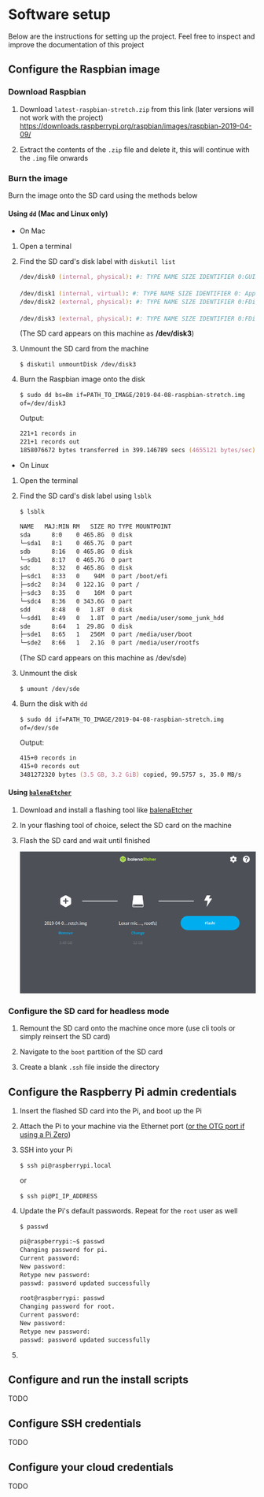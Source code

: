 # Software setup

Below are the instructions for setting up the project. Feel free to inspect and improve the documentation of this project

## Configure the Raspbian image

### Download Raspbian

1. Download `latest-raspbian-stretch.zip` from this link (later versions will not work with the project)
  https://downloads.raspberrypi.org/raspbian/images/raspbian-2019-04-09/

2. Extract the contents of the `.zip` file and delete it, this will continue with the `.img` file onwards

### Burn the image

Burn the image onto the SD card using the methods below

#### Using `dd` (Mac and Linux only)

- On Mac

1. Open a terminal

2. Find the SD card's disk label with `diskutil list`
  
   ```zsh
   /dev/disk0 (internal, physical): #: TYPE NAME SIZE IDENTIFIER 0:GUID_partition_scheme *800.2 GB disk0 1: EFI WRONG_DISK 209.7 MB disk0s1 2:Apple_CoreStorage WRONG_DISK 799.3 GB disk0s2 3: Apple_Boot WRONG_DISK 650.0 MBdisk0s3

   /dev/disk1 (internal, virtual): #: TYPE NAME SIZE IDENTIFIER 0: Apple_HFS WRONG_DISK+798.9 GB disk1 Logical Volume on disk0s2 00000000-0000-0000-0000-000000000000Unlocked Encrypted
   /dev/disk2 (external, physical): #: TYPE NAME SIZE IDENTIFIER 0:FDisk_partition_scheme *15.8 GB disk2 1: Windows_NTFS WRONG_DISK 15.8 GB disk2s1

   /dev/disk3 (external, physical): #: TYPE NAME SIZE IDENTIFIER 0:FDisk_partition_scheme *31.9 GB disk3 1: Windows_FAT_32 RIGHT_DISK 43.5 MB disk3s1 2:Linux 31.9 GB disk3s2
   ```

   (The SD card appears on this machine as **/dev/disk3**)

3. Unmount the SD card from the machine

   `$ diskutil unmountDisk /dev/disk3`

4. Burn the Raspbian image onto the disk

   `$ sudo dd bs=8m if=PATH_TO_IMAGE/2019-04-08-raspbian-stretch.img of=/dev/disk3`

   Output:

   ```zsh
   221+1 records in 
   221+1 records out 
   1858076672 bytes transferred in 399.146789 secs (4655121 bytes/sec)
   ```

- On Linux

1. Open the terminal
2. Find the SD card's disk label using `lsblk`

   `$ lsblk`

   ```zsh
   NAME   MAJ:MIN RM   SIZE RO TYPE MOUNTPOINT
   sda      8:0    0 465.8G  0 disk 
   └─sda1   8:1    0 465.7G  0 part 
   sdb      8:16   0 465.8G  0 disk 
   └─sdb1   8:17   0 465.7G  0 part 
   sdc      8:32   0 465.8G  0 disk 
   ├─sdc1   8:33   0    94M  0 part /boot/efi
   ├─sdc2   8:34   0 122.1G  0 part /
   ├─sdc3   8:35   0    16M  0 part 
   └─sdc4   8:36   0 343.6G  0 part 
   sdd      8:48   0   1.8T  0 disk 
   └─sdd1   8:49   0   1.8T  0 part /media/user/some_junk_hdd
   sde      8:64   1  29.8G  0 disk 
   ├─sde1   8:65   1   256M  0 part /media/user/boot
   └─sde2   8:66   1   2.1G  0 part /media/user/rootfs
   ```

   (The SD card appears on this machine as /dev/sde)

3. Unmount the disk

   `$ umount /dev/sde`

4. Burn the disk with `dd`

   `$ sudo dd if=PATH_TO_IMAGE/2019-04-08-raspbian-stretch.img of=/dev/sde`

   Output:

   ```zsh
   415+0 records in
   415+0 records out
   3481272320 bytes (3.5 GB, 3.2 GiB) copied, 99.5757 s, 35.0 MB/s
   ```

#### Using [`balenaEtcher`](https://www.balena.io/etcher/)

1. Download and install a flashing tool like [balenaEtcher](https://www.balena.io/etcher/)

2. In your flashing tool of choice, select the SD card on the machine

3. Flash the SD card and wait until finished

   ![img](./images/etcher_flash.png)

### Configure the SD card for headless mode

1. Remount the SD card onto the machine once more (use cli tools or simply reinsert the SD card)

2. Navigate to the `boot` partition of the SD card

3. Create a blank `.ssh` file inside the directory

## Configure the Raspberry Pi admin credentials

1. Insert the flashed SD card into the Pi, and boot up the Pi

2. Attach the Pi to your machine via the Ethernet port ([or the OTG port if using a Pi Zero](https://learn.adafruit.com/turning-your-raspberry-pi-zero-into-a-usb-gadget/ethernet-gadget))

3. SSH into your Pi

   `$ ssh pi@raspberrypi.local`

   or

   `$ ssh pi@PI_IP_ADDRESS`

4. Update the Pi's default passwords. Repeat for the `root` user as well

   `$ passwd`

   ```zsh
   pi@raspberrypi:~$ passwd
   Changing password for pi.
   Current password: 
   New password: 
   Retype new password: 
   passwd: password updated successfully
   ```

   ```zsh
   root@raspberrypi: passwd
   Changing password for root.
   Current password: 
   New password: 
   Retype new password: 
   passwd: password updated successfully
   ```
5. 
## Configure and run the install scripts

TODO

## Configure SSH credentials

TODO

## Configure your cloud credentials

TODO